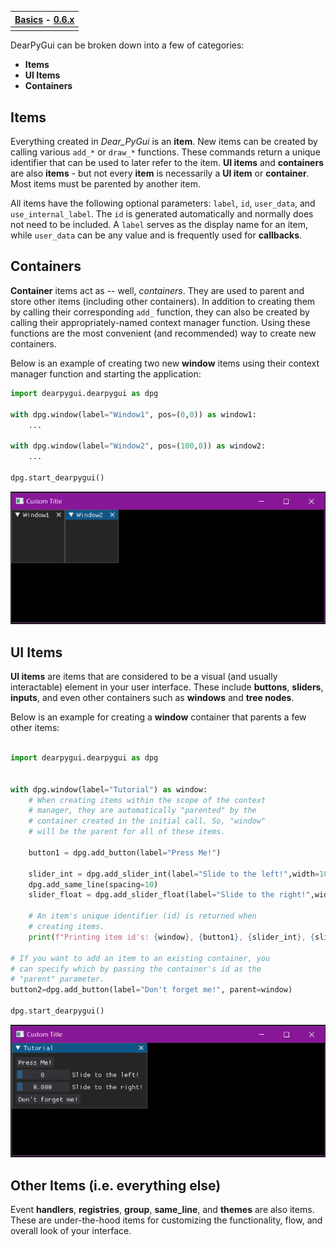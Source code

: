 | [Basics](#basics) - [0.6.x](https://github.com/hoffstadt/DearPyGui_06/wiki/Creating-Widgets) |
|----|
||

DearPyGui can be broken down into a few of categories:
* **Items**
* **UI Items**
* **Containers**


## Items
Everything created in _Dear_PyGui_ is an **item**. New items can be created by calling various `add_*` or `draw_*` functions. These commands return a unique identifier that can be used to later refer to the item. **UI items** and **containers** are also **items** - but not every **item** is necessarily a **UI item** or **container**. Most items must be parented by another item.

All items have the following optional parameters: `label`, `id`, `user_data`, and `use_internal_label`. The `id` is generated automatically and normally does not need to be included. A `label` serves as the display name for an item, while `user_data` can be any value and is frequently used for **callbacks**.


## Containers
**Container** items act as -- well, *containers*. They are used to parent and store other items (including other containers). In addition to creating them by calling their corresponding `add_` function, they can also be created by calling their appropriately-named context manager function. Using these functions are the most convenient (and recommended) way to create new containers.

Below is an example of creating two new **window** items using their context manager function and starting the application:
```python
import dearpygui.dearpygui as dpg

with dpg.window(label="Window1", pos=(0,0)) as window1:
    ...

with dpg.window(label="Window2", pos=(100,0)) as window2:
    ...

dpg.start_dearpygui()
```
![](https://raw.githubusercontent.com/Atlamillias/DearPyGui-Stuff/main/wiki%20images/dpg_creating_appitems_ex2.png)

## UI Items
**UI items** are items that are considered to be a visual (and usually interactable) element in your user interface. These include **buttons**, **sliders**, **inputs**, and even other containers such as **windows** and **tree nodes**.

Below is an example for creating a **window** container that parents a few other items:

```python

import dearpygui.dearpygui as dpg


with dpg.window(label="Tutorial") as window:
    # When creating items within the scope of the context
    # manager, they are automatically "parented" by the
    # container created in the initial call. So, "window"
    # will be the parent for all of these items.

    button1 = dpg.add_button(label="Press Me!")

    slider_int = dpg.add_slider_int(label="Slide to the left!",width=100)
    dpg.add_same_line(spacing=10)
    slider_float = dpg.add_slider_float(label="Slide to the right!",width=100)

    # An item's unique identifier (id) is returned when
    # creating items.
    print(f"Printing item id's: {window}, {button1}, {slider_int}, {slider_float}")

# If you want to add an item to an existing container, you
# can specify which by passing the container's id as the
# "parent" parameter.
button2=dpg.add_button(label="Don't forget me!", parent=window)

dpg.start_dearpygui()

```
![](https://github.com/Atlamillias/DearPyGui-Stuff/blob/main/wiki%20images/dpg_creating_widgets_ex1.png)

## Other Items (i.e. everything else)
Event **handlers**, **registries**, **group**, **same_line**, and **themes** are also items. These are under-the-hood items for customizing the functionality, flow, and overall look of your interface.


